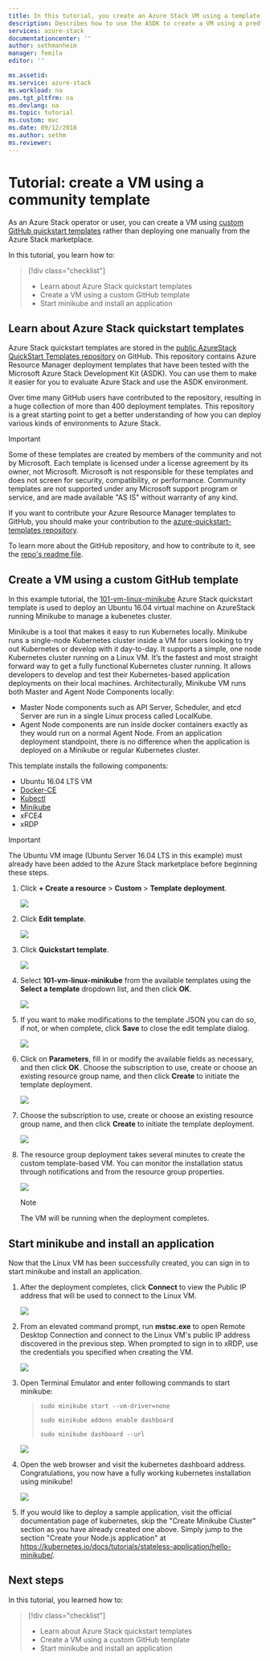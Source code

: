 ```yaml
---
title: In this tutorial, you create an Azure Stack VM using a template | Microsoft Docs
description: Describes how to use the ASDK to create a VM using a predfined template and a GitHub custom template.
services: azure-stack
documentationcenter: ''
author: sethmanheim
manager: femila
editor: ''

ms.assetid: 
ms.service: azure-stack
ms.workload: na
pms.tgt_pltfrm: na
ms.devlang: na
ms.topic: tutorial
ms.custom: mvc
ms.date: 09/12/2018
ms.author: sethm
ms.reviewer: 
---
```


# Tutorial: create a VM using a community template
As an Azure Stack operator or user, you can create a VM using [custom GitHub quickstart templates](https://github.com/Azure/AzureStack-QuickStart-Templates) rather than deploying one manually from the Azure Stack marketplace.

In this tutorial, you learn how to:

> [!div class="checklist"]
> * Learn about Azure Stack quickstart templates 
> * Create a VM using a custom GitHub template
> * Start minikube and install an application

## Learn about Azure Stack quickstart templates
Azure Stack quickstart templates are stored in the [public AzureStack QuickStart Templates repository](https://github.com/Azure/AzureStack-QuickStart-Templates) on GitHub. This repository contains Azure Resource Manager deployment templates that have been tested with the Microsoft Azure Stack Development Kit (ASDK). You can use them to make it easier for you to evaluate Azure Stack and use the ASDK environment. 

Over time many GitHub users have contributed to the repository, resulting in a huge collection of more than 400 deployment templates. This repository is a great starting point to get a better understanding of how you can deploy various kinds of environments to Azure Stack. 

>[!IMPORTANT]
> Some of these templates are created by members of the community and not by Microsoft. Each template is licensed under a license agreement by its owner, not Microsoft. Microsoft is not responsible for these templates and does not screen for security, compatibility, or performance. Community templates are not supported under any Microsoft support program or service, and are made available "AS IS" without warranty of any kind.

If you want to contribute your Azure Resource Manager templates to GitHub, you should make your contribution to the [azure-quickstart-templates repository](https://github.com/Azure/AzureStack-QuickStart-Templates).

To learn more about the GitHub repository, and how to contribute to it, see the [repo's readme file](https://github.com/Azure/AzureStack-QuickStart-Templates/blob/master/README.md). 


## Create a VM using a custom GitHub template
In this example tutorial, the [101-vm-linux-minikube](https://github.com/Azure/AzureStack-QuickStart-Templates/tree/master/101-vm-linux-minikube) Azure Stack quickstart template is used to deploy an Ubuntu 16.04 virtual machine on AzureStack running Minikube to manage a kubenetes cluster.

Minikube is a tool that makes it easy to run Kubernetes locally. Minikube runs a single-node Kubernetes cluster inside a VM for users looking to try out Kubernetes or develop with it day-to-day. It supports a simple, one node Kubernetes cluster running on a Linux VM. It’s the fastest and most straight forward way to get a fully functional Kubernetes cluster running. It allows developers to develop and test their Kubernetes-based application deployments on their local machines. Architecturally, Minikube VM runs both Master and Agent Node Components locally:
- Master Node components such as API Server, Scheduler, and etcd Server are run in a single Linux process called LocalKube.
- Agent Node components are run inside docker containers exactly as they would run on a normal Agent Node. From an application deployment standpoint, there is no difference when the application is deployed on a Minikube or regular Kubernetes cluster.

This template installs the following components:

- Ubuntu 16.04 LTS VM
- [Docker-CE](https://download.docker.com/linux/ubuntu) 
- [Kubectl](https://storage.googleapis.com/kubernetes-release/release/v1.8.0/bin/linux/amd64/kubectl)
- [Minikube](https://storage.googleapis.com/minikube/releases/latest/minikube-linux-amd64)
- xFCE4
- xRDP

> [!IMPORTANT]
> The Ubuntu VM image (Ubuntu Server 16.04 LTS in this example) must already have been added to the Azure Stack marketplace before beginning these steps.

1.	Click **+ Create a resource** > **Custom** > **Template deployment**.

    ![](media/azure-stack-create-vm-template/1.PNG) 

2. Click **Edit template**.

   ![](media/azure-stack-create-vm-template/2.PNG) 

3.	Click **Quickstart template**.

       ![](media/azure-stack-create-vm-template/3.PNG)

4. Select **101-vm-linux-minikube** from the available templates using the **Select a template** dropdown list, and then click **OK**.	

   ![](media/azure-stack-create-vm-template/4.PNG)

5. If you want to make modifications to the template JSON you can do so, if not, or when complete, click **Save** to close the edit template dialog.

   ![](media/azure-stack-create-vm-template/5.PNG) 

6.	Click on **Parameters**, fill in or modify the available fields as necessary, and then click **OK**. Choose the subscription to use, create or choose an existing resource group name, and then click **Create** to initiate the template deployment.

       ![](media/azure-stack-create-vm-template/6.PNG)

7. Choose the subscription to use, create or choose an existing resource group name, and then click **Create** to initiate the template deployment.

   ![](media/azure-stack-create-vm-template/7.PNG)

8. The resource group deployment takes several minutes to create the custom template-based VM. You can monitor the installation status through notifications and from the resource group properties. 

   ![](media/azure-stack-create-vm-template/8.PNG)

   >[!NOTE]
   > The VM will be running when the deployment completes. 

## Start minikube and install an application
Now that the Linux VM has been successfully created, you can sign in to start minikube and install an application. 

1. After the deployment completes, click **Connect** to view the Public IP address that will be used to connect to the Linux VM. 

   ![](media/azure-stack-create-vm-template/9.PNG)

2. From an elevated command prompt, run **mstsc.exe** to open Remote Desktop Connection and connect to the Linux VM's public IP address discovered in the previous step. When prompted to sign in to xRDP, use the credentials you specified when creating the VM.

   ![](media/azure-stack-create-vm-template/10.PNG)

3. Open Terminal Emulator and enter following commands to start minikube:

    >    `sudo minikube start --vm-driver=none`
    >   
    >    `sudo minikube addons enable dashboard`
    >    
    >    `sudo minikube dashboard --url`

   ![](media/azure-stack-create-vm-template/11.PNG)

4. Open the web browser and visit the kubernetes dashboard address. Congratulations, you now have a fully working kubernetes installation using minikube!

   ![](media/azure-stack-create-vm-template/12.PNG)

5. If you would like to deploy a sample application, visit the official documentation page of kubernetes, skip the "Create Minikube Cluster" section as you have already created one above. Simply jump to the section "Create your Node.js application" at https://kubernetes.io/docs/tutorials/stateless-application/hello-minikube/.

## Next steps

In this tutorial, you learned how to:

> [!div class="checklist"]
> * Learn about Azure Stack quickstart templates 
> * Create a VM using a custom GitHub template
> * Start minikube and install an application

